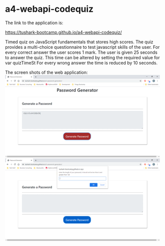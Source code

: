 # a4-webapi-codequiz
The link to the application is:

https://tushark-bootcamp.github.io/a4-webapi-codequiz/


Timed quiz on JavaScript fundamentals that stores high scores.
The quiz provides a multi-choice questionnaire to test javascript skills of the user. For every correct answer the user scores 1 mark. 
The user is given 25 seconds to answer the quiz. This time can be altered by setting the required value for var quizTimeSt
For every wrong answer the time is reduced by 10 seconds.

The screen shots of the web application:
![Screenshot - 1](https://github.com/tushark-bootcamp/a3-password-generator/blob/master/pwd-generator-1.png)
![Screenshot - 2](https://github.com/tushark-bootcamp/a3-password-generator/blob/master/pwd-generator-2.png)

